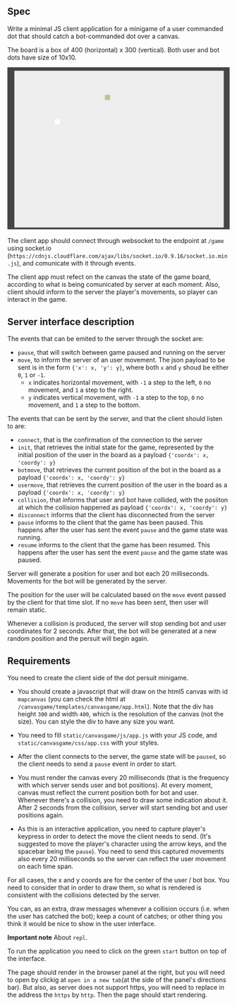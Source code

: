 ## Spec

Write a minimal JS client application for a minigame of a user commanded dot that should catch a bot-commanded dot over a canvas.

The board is a box of 400 (horizontal) x 300 (vertical). Both user and bot dots have size of 10x10.

![canvas](canvas.png)

The client app should connect through websocket to the endpoint at `/game`
using socket.io (`https://cdnjs.cloudflare.com/ajax/libs/socket.io/0.9.16/socket.io.min.js`), and comunicate with it through events. 

The client app must refect on the canvas the state of the game board, according to what is being comunicated by server at each moment. Also, client should inform to the server the player's movements, so player can interact in the game.

## Server interface description

The events that can be emited to the server through the socket are:

- `pause`, that will switch between game paused and running on the server
- `move`, to inform the server of an user movement. The json payload to be sent is in the form `{'x': x, 'y': y}`, where both `x` and `y` shoud be either `0`, `1` or `-1`.
     - `x` indicates horizontal movement, with `-1` a step to the left, `0` no movement, and `1` a step to the right.
     - `y` indicates vertical movement, with `-1` a step to the top, `0` no movement, and `1` a step to the bottom.

The events that can be sent by the server, and that the client should listen to are:

- `connect`, that is the confirmation of the connection to the server
- `init`, that retrieves the initial state for the game, represented by the initial position of the user in the board as a payload `{'coordx': x, 'coordy': y}`
- `botmove`, that retrieves the current position of the bot in the board as a payload `{'coordx': x, 'coordy': y}`
- `usermove`, that retrieves the current position of the user in the board as a payload `{'coordx': x, 'coordy': y}`
- `collision`, that informs that user and bot have collided, with the posiiton at which the collision happened as payload `{'coordx': x, 'coordy': y}`
- `disconnect` informs that the client has disconnected from the server
- `pause` informs to the client that the game has been paused. This happens after the user has sent the event `pause` and the game state was running.
- `resume` informs to the client that the game has been resumed. This happens after the user has sent the event `pause` and the game state was paused.

Server will generate a position for user and bot each 20 milliseconds.
Movements for the bot will be generated by the server.

The position for the user will be calculated based on the `move` event passed by the client for that time slot. If no `move` has been sent, then user will remain static.

Whenever a collision is produced, the server will stop sending bot and user coordinates for 2 seconds. After that, the bot will be generated at a new random position and the persuit will begin again.

## Requirements

You need to create the client side of the dot persuit minigame. 

- You should create a javascript that will draw on the html5 canvas with id `mapcanvas` (you can check the html at `/canvasgame/templates/canvasgame/app.html`).
Note that the div has height `300` and width `400`, which is the resolution of the canvas (not the size). You can style the div to have any size you want.

- You need to fill `static/canvasgame/js/app.js` with your JS code, and `static/canvasgame/css/app.css` with your styles.

- After the client connects to the server, the game state will be `paused`, so the client needs to send a `pause` event in order to start.

- You must render the canvas every 20 milliseconds (that is the frequency with which server sends user and bot positions). At every moment, canvas must reflect the current position both for bot and user. Whenever there's a collision, you need to draw some indication about it. After 2 seconds from the collision, server will start sending bot and user positions again.

- As this is an interactive application, you need to capture player's keypress in order to detect the move the client needs to send. (It's suggested to move the player's character using the arrow keys, and the spacebar being the `pause`). You need to send this captured movements also every 20 milliseconds so the server can reflect the user movement on each time span.

For all cases, the x and y coords are for the center of the user / bot box. You need to consider that in order to draw them, so what is rendered is consistent with the collisions detected by the server.

You can, as an extra, draw messages whenever a collision occurs (i.e. when the user has catched the bot); keep a count of catches; or other thing you think it would be nice to show in the user interface.


**Important note**
About `repl`.

To run the application you need to click on the green `start` button on top of the interface.

The page should render in the browser panel at the right, but you will need to open by clickig at `open in a new tab`(at the side of the panel's directions bar). But also, as server does not support https, you will need to replace in the address the `https` by `http`. Then the page should start rendering.

